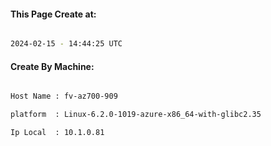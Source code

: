 
   
#### This Page Create at:

```bash

2024-02-15 - 14:44:25 UTC

```

#### Create By Machine:

```bash

Host Name : fv-az700-909

platform  : Linux-6.2.0-1019-azure-x86_64-with-glibc2.35

Ip Local  : 10.1.0.81

```

